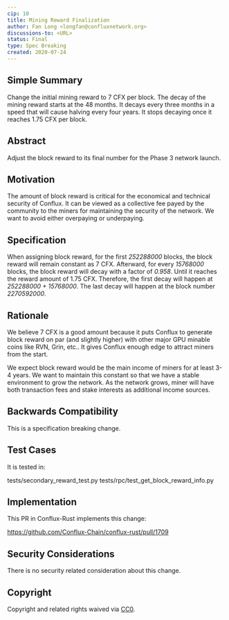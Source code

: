 ```yaml
---
cip: 10
title: Mining Reward Finalization
author: Fan Long <longfan@confluxnetwork.org>
discussions-to: <URL>
status: Final
type: Spec Breaking
created: 2020-07-24
---
```


<!--You can leave these HTML comments in your merged CIP and delete the visible duplicate text guides, they will not appear and may be helpful to refer to if you edit it again. This is the suggested template for new CIPs. Note that a CIP number will be assigned by an editor. When opening a pull request to submit your CIP, please use an abbreviated title in the filename, `CIP-draft_title_abbrev.md`. The title should be 44 characters or less.-->

## Simple Summary
<!--"If you can't explain it simply, you don't understand it well enough." Provide a simplified and layman-accessible explanation of the CIP.-->
Change the initial mining reward to 7 CFX per block. The decay of the mining reward starts at the 48 months. It decays every three months in a speed that will cause halving every four years. It stops decaying once it reaches 1.75 CFX per block.

## Abstract
<!--A short (~200 word) description of the technical issue being addressed.-->
Adjust the block reward to its final number for the Phase 3 network launch.

## Motivation
<!--The motivation is critical for CIPs that want to change the Conflux protocol. It should clearly explain why the existing protocol specification is inadequate to address the problem that the CIP solves. CIP submissions without sufficient motivation may be rejected outright.-->
The amount of block reward is critical for the economical and technical security of Conflux. It can be viewed as a collective fee payed by the community to the miners for maintaining the security of the network. We want to avoid either overpaying or underpaying.

## Specification
<!--The technical specification should describe the syntax and semantics of any new feature. The specification should be detailed enough to allow competing, interoperable implementations for any of the current Conflux platforms ([conflux-rust](https://github.com/Conflux-Chain/conflux-rust)).-->
When assigning block reward, for the first *252288000* blocks, the block reward will remain constant as 7 CFX. Afterward, for every *15768000* blocks, the block reward will decay with a factor of *0.958*. Until it reaches the reward amount of 1.75 CFX. Therefore, the first decay will happen at *252288000 + 15768000*. The last decay will happen at the block number *2270592000*.

## Rationale
<!--The rationale fleshes out the specification by describing what motivated the design and why particular design decisions were made. It should describe alternate designs that were considered and related work, e.g. how the feature is supported in other languages. The rationale may also provide evidence of consensus within the community, and should discuss important objections or concerns raised during discussion.-->
We believe 7 CFX is a good amount because it puts Conflux to generate block reward on par (and slightly higher) with other major GPU minable coins like RVN, Grin, etc.. It gives Conflux enough edge to attract miners from the start.

We expect block reward would be the main income of miners for at least 3-4 years. We want to maintain this constant so that we have a stable environment to grow the network. As the network grows, miner will have both transaction fees and stake interests as additional income sources.

## Backwards Compatibility
<!--All CIPs that introduce backwards incompatibilities must include a section describing these incompatibilities and their severity. The CIP must explain how the author proposes to deal with these incompatibilities. CIP submissions without a sufficient backwards compatibility treatise may be rejected outright.-->
This is a specification breaking change.

## Test Cases
<!--Test cases for an implementation are mandatory for CIPs that are affecting consensus changes. Other CIPs can choose to include links to test cases if applicable.-->
It is tested in:

tests/secondary_reward_test.py
tests/rpc/test_get_block_reward_info.py

## Implementation
<!--The implementations must be completed before any CIP is given status "Final", but it need not be completed before the CIP is accepted. While there is merit to the approach of reaching consensus on the specification and rationale before writing code, the principle of "rough consensus and running code" is still useful when it comes to resolving many discussions of API details.-->
This PR in Conflux-Rust implements this change:

https://github.com/Conflux-Chain/conflux-rust/pull/1709

## Security Considerations
<!--All CIPs must contain a section that discusses the security implications/considerations relevant to the proposed change. Include information that might be important for security discussions, surfaces risks and can be used throughout the life cycle of the proposal. E.g. include security-relevant design decisions, concerns, important discussions, implementation-specific guidance and pitfalls, an outline of threats and risks and how they are being addressed. CIP submissions missing the "Security Considerations" section will be rejected. a CIP cannot proceed to status "Final" without a Security Considerations discussion deemed sufficient by the reviewers.-->
There is no security related consideration about this change.

## Copyright
Copyright and related rights waived via [CC0](https://creativecommons.org/publicdomain/zero/1.0/).
